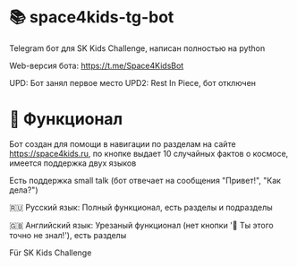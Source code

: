 # 📚 space4kids-tg-bot

Telegram бот для SK Kids Challenge, написан полностью на python

Web-версия бота: https://t.me/Space4KidsBot

UPD: Бот занял первое место
UPD2: Rest In Piece, бот отключен

# 👀 Функционал

Бот создан для помощи в навигации по разделам на сайте https://space4kids.ru, по кнопке выдает 10 случайных фактов о космосе, имеется поддержка двух языков

Есть поддержка small talk (бот отвечает на сообщения "Привет!", "Как дела?")

🇷🇺 Русский язык: Полный функционал, есть разделы и подразделы

🇬🇧 Английский язык: Урезаный функционал (нет кнопки '👀 Ты этого точно не знал!'), есть разделы

Für SK Kids Challenge
